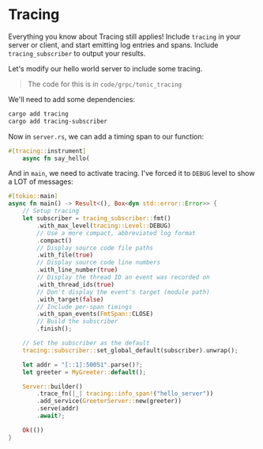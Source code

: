 # Tracing

Everything you know about Tracing still applies! Include `tracing` in your server or client, and start emitting log entries and spans. Include `tracing_subscriber` to output your results.

Let's modify our hello world server to include some tracing.

> The code for this is in `code/grpc/tonic_tracing`

We'll need to add some dependencies:

```bash
cargo add tracing
cargo add tracing-subscriber
```

Now in `server.rs`, we can add a timing span to our function:

```rust
#[tracing::instrument]
    async fn say_hello(
```

And in `main`, we need to activate tracing. I've forced it to `DEBUG` level to show a LOT of messages:

```rust
#[tokio::main]
async fn main() -> Result<(), Box<dyn std::error::Error>> {
    // Setup tracing
    let subscriber = tracing_subscriber::fmt()
        .with_max_level(tracing::Level::DEBUG)
        // Use a more compact, abbreviated log format
        .compact()
        // Display source code file paths
        .with_file(true)
        // Display source code line numbers
        .with_line_number(true)
        // Display the thread ID an event was recorded on
        .with_thread_ids(true)
        // Don't display the event's target (module path)
        .with_target(false)
        // Include per-span timings
        .with_span_events(FmtSpan::CLOSE)
        // Build the subscriber
        .finish();

    // Set the subscriber as the default
    tracing::subscriber::set_global_default(subscriber).unwrap();

    let addr = "[::1]:50051".parse()?;
    let greeter = MyGreeter::default();

    Server::builder()
        .trace_fn(|_| tracing::info_span!("hello_server"))
        .add_service(GreeterServer::new(greeter))
        .serve(addr)
        .await?;

    Ok(())
}
```
